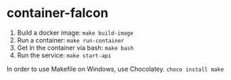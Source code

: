 # container-falcon

1. Build a docker image: `make build-image`
2. Run a container: `make run-container`
3. Get in the container via bash: `make bash`
4. Run the service: `make start-api`

In order to use Makefile on Windows, use Chocolatey.
`choco install make`

